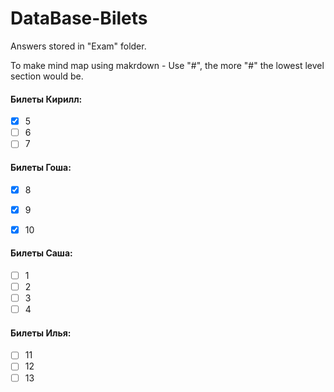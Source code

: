 # DataBase-Bilets

Answers stored in "Exam" folder.

To make mind map using makrdown - Use "#", the more "#" the lowest level section would be.
#### Билеты Кирилл:
- [X] 5
- [ ] 6
- [ ] 7

#### Билеты Гоша:
- [X] 8
- [X] 9
- [X] 10


#### Билеты Саша:
- [ ] 1
- [ ] 2
- [ ] 3
- [ ] 4
#### Билеты Илья:
- [ ] 11
- [ ] 12
- [ ] 13
